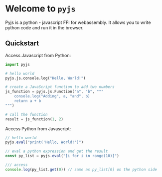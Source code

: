 # Welcome to `pyjs`

Pyjs is a python - javascript FFI for webassembly. 
It allows you to write python code and run it in the browser. 


## Quickstart

Access Javascript from Python:

```python
import pyjs

# hello world 
pyjs.js.console.log("Hello, World!")

# create a JavaScript function to add two numbers
js_function = pyjs.js.Function("a", "b", """
    console.log("Adding", a, "and", b)
    return a + b
""")

# call the function
result = js_function(1, 2)
```

Access Python from Javascript:

```JavaScript
// hello world
pyjs.eval("print('Hello, World!')")

// eval a python expression and get the result
const py_list = pyjs.eval("[i for i in range(10)]")

/// access 
console.log(py_list.get(0)) // same as py_list[0] on the python side
```
